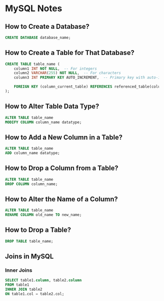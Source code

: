 # MySQL Notes

## How to Create a Database?
```sql
CREATE DATABASE database_name;
```

## How to Create a Table for That Database?
```sql
CREATE TABLE table_name (
    column1 INT NOT NULL,  -- For integers
    column2 VARCHAR(255) NOT NULL,  -- For characters
    column3 INT PRIMARY KEY AUTO_INCREMENT,  -- Primary key with auto-increment
    
    FOREIGN KEY (column_current_table) REFERENCES referenced_table(column_referenced_table)
);
```

## How to Alter Table Data Type?
```sql
ALTER TABLE table_name
MODIFY COLUMN column_name datatype;
```

## How to Add a New Column in a Table?
```sql
ALTER TABLE table_name
ADD column_name datatype;
```

## How to Drop a Column from a Table?
```sql
ALTER TABLE table_name
DROP COLUMN column_name;
```

## How to Alter the Name of a Column?
```sql
ALTER TABLE table_name
RENAME COLUMN old_name TO new_name;
```

## How to Drop a Table?
```sql
DROP TABLE table_name;
```

## Joins in MySQL

### Inner Joins
```sql
SELECT table1.column, table2.column 
FROM table1 
INNER JOIN table2
ON table1.col = table2.col;
```

